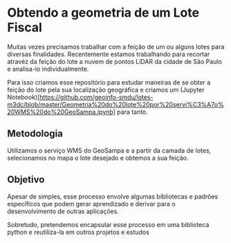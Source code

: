 # Obtendo a geometria de um Lote Fiscal

Muitas vezes precisamos trabalhar com a feição de um ou alguns lotes para diversas finalidades. Recentemente estamos trabalhando para recortar atravéz da feição do lote a nuvem de pontos LiDAR da cidade de São Paulo e analisa-lo individualmente.

Para isso criamos esse repositório para estudar maneiras de se obter a feição do lote pela sua localização geográfica e criamos um (Jupyter Notebook)[https://github.com/geoinfo-smdu/lotes-m3dc/blob/master/Geometria%20do%20lote%20por%20servi%C3%A7o%20WMS%20do%20GeoSampa.ipynb] para tanto.

## Metodologia

Utilizamos o serviço WMS do GeoSampa e a partir da camada de lotes, selecionamos no mapa o lote desejado e obtemos a sua feição. 

## Objetivo

Apesar de simples, esse processo envolve algumas bibliotecas e padrões específicos que podem gerar aprendizado e derivar para o desenvolvimento de outras aplicações.

Sobretudo, pretendemos encapsular esse processo em uma biblioteca python e reutiliza-la em outros projetos e estudos

